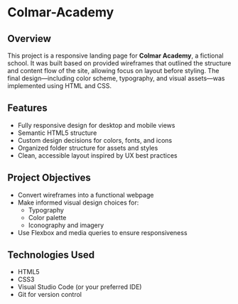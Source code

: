 # Colmar-Academy

## Overview

This project is a responsive landing page for **Colmar Academy**, a fictional school. It was built based on provided wireframes that outlined the structure and content flow of the site, allowing focus on layout before styling. The final design—including color scheme, typography, and visual assets—was implemented using HTML and CSS.

## Features

- Fully responsive design for desktop and mobile views
- Semantic HTML5 structure
- Custom design decisions for colors, fonts, and icons
- Organized folder structure for assets and styles
- Clean, accessible layout inspired by UX best practices

## Project Objectives

- Convert wireframes into a functional webpage
- Make informed visual design choices for:
  - Typography
  - Color palette
  - Iconography and imagery
- Use Flexbox and media queries to ensure responsiveness

## Technologies Used

- HTML5
- CSS3
- Visual Studio Code (or your preferred IDE)
- Git for version control

